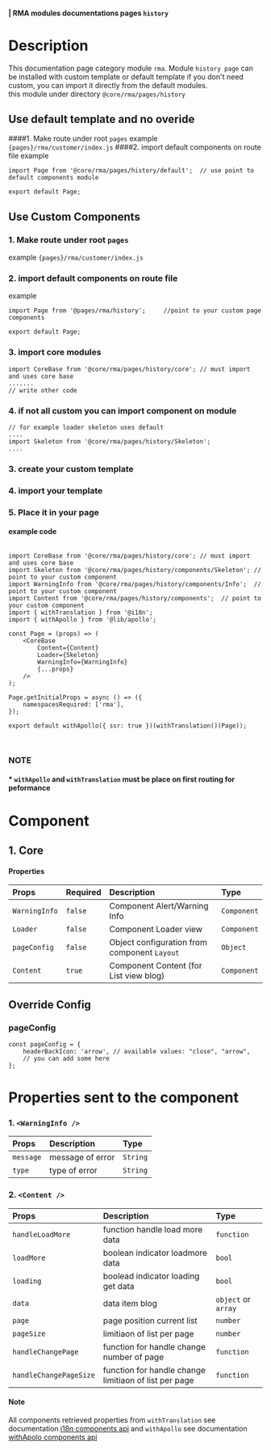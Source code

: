 #### | RMA modules documentations pages `history`
# Description
This documentation page category module `rma`.
Module `history page` can be installed with custom template or default template
if you don't need custom, you can import it directly from the default modules. <br>
this module under directory `@core/rma/pages/history`


## Use default template and no overide
####1. Make route under root `pages` 
example `{pages}/rma/customer/index.js`
####2. import default components on route file 
example

```node
import Page from '@core/rma/pages/history/default';  // use point to default components module

export default Page;

```


## Use Custom Components

### 1. Make route under root `pages` 
example `{pages}/rma/customer/index.js`
### 2. import default components on route file 
example

```node
import Page from '@pages/rma/history';     //point to your custom page components

export default Page;

```

### 3. import core modules
```node
import CoreBase from '@core/rma/pages/history/core'; // must import and uses core base
....... 
// write other code
```

### 4. if not all custom you can import component on module

```node
// for example loader skeleton uses default
....
import Skeleton from '@core/rma/pages/history/Skeleton';
....

```

### 3. create your custom template
### 4. import your template
### 5. Place it in your page
#### example code


```node

import CoreBase from '@core/rma/pages/history/core'; // must import and uses core base
import Skeleton from '@core/rma/pages/history/components/Skeleton'; // point to your custom component
import WarningInfo from '@core/rma/pages/history/components/Info';  // point to your custom component
import Content from '@core/rma/pages/history/components';  // point to your custom component
import { withTranslation } from '@i18n';
import { withApollo } from '@lib/apollo';

const Page = (props) => (
    <CoreBase
        Content={Content}
        Loader={Skeleton}
        WarningInfo={WarningInfo}
        {...props}
    />
);

Page.getInitialProps = async () => ({
    namespacesRequired: ['rma'],
});

export default withApollo({ ssr: true })(withTranslation()(Page));



```

### NOTE
#### * `withApollo` and `withTranslation` must be place on first routing for peformance


# Component

## 1. Core
#### Properties
| Props       | Required | Description | Type |
| :---        | :---     | :---        |:---  |
| `WarningInfo`  |  `false`   | Component Alert/Warning Info     | `Component`|
| `Loader`  |  `false`   | Component Loader view     | `Component`|
| `pageConfig`  |  `false`   | Object configuration from component `Layout`    | `Object`|
| `Content`  |  `true`   | Component Content (for List view blog)     | `Component`|

## Override Config
### pageConfig

````
const pageConfig = {
    headerBackIcon: 'arrow', // available values: "close", "arrow",
    // you can add some here
};
````

# Properties sent to the component

### 1. `<WarningInfo />`
| Props       | Description | Type |
| :---        | :---        |:---  |
| `message`     |  message of error      | `String`|
| `type`        |  type of error      | `String`|

### 2. `<Content />`
| Props       | Description | Type |
| :---        | :---        |:---  |
| `handleLoadMore`     |  function handle load more data      | `function`|
| `loadMore`     |  boolean indicator loadmore data      | `bool`|
| `loading`     |  boolead indicator loading get data     | `bool`|
| `data`     |  data item blog      | `object` or `array`|
| `page`     |  page position current list     | `number`|
| `pageSize`     |  limitiaon of list per page    | `number`|
| `handleChangePage`     |  function for handle change number of page    | `function`|
| `handleChangePageSize`     | function for handle change limitiaon of list per page    | `function`|



#### Note
All components retrieved properties from `withTranslation` see documentation [i18n components api](https://react.i18next.com/latest/translation-render-prop) and `withApollo` see documentation [withApolo components api](https://www.apollographql.com/docs/react/api/react/hoc/#withapollocomponent) 